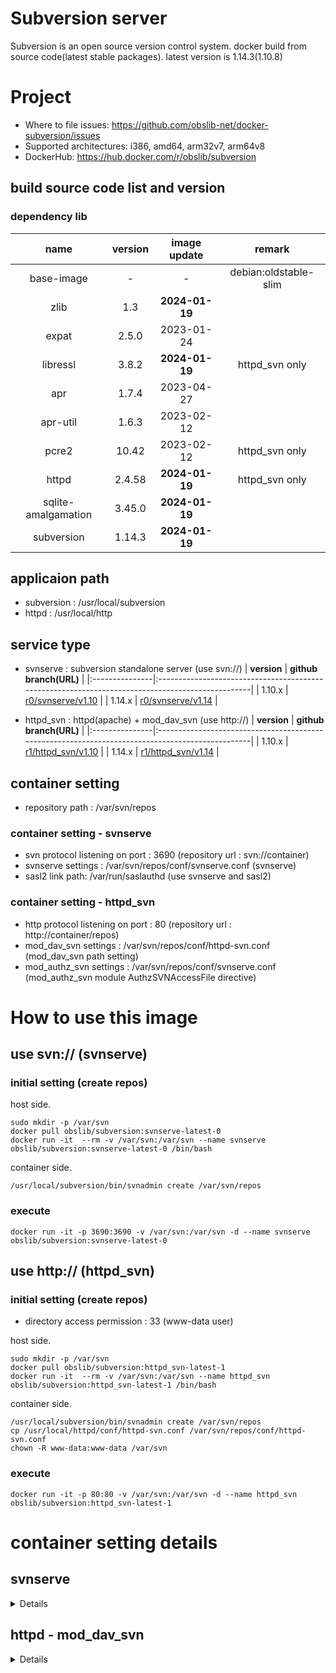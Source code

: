 # Subversion server
Subversion is an open source version control system. 
docker build from source code(latest stable packages).
latest version is 1.14.3(1.10.8)

# Project
* Where to file issues: https://github.com/obslib-net/docker-subversion/issues
* Supported architectures: i386, amd64, arm32v7, arm64v8
* DockerHub: https://hub.docker.com/r/obslib/subversion



## build source code list and version
### dependency lib
| **name** | **version** | **image update** | **remark** |
|:---:|:---:|:---:|:---:|
| base-image          | -      | -              | debian:oldstable-slim |
| zlib                | 1.3    | **2024-01-19** | |
| expat               | 2.5.0  |   2023-01-24   | |
| libressl            | 3.8.2  | **2024-01-19** | httpd_svn only |
| apr                 | 1.7.4  |   2023-04-27   | |
| apr-util            | 1.6.3  |   2023-02-12   | |
| pcre2               | 10.42  |   2023-02-12   | httpd_svn only |
| httpd               | 2.4.58 | **2024-01-19** | httpd_svn only |
| sqlite-amalgamation | 3.45.0 | **2024-01-19** | |
| subversion          | 1.14.3 | **2024-01-19** | |

## applicaion path
* subversion : /usr/local/subversion
* httpd : /usr/local/http

## service type
* svnserve : subversion standalone server (use svn://)
    | **version**    | **github branch(URL)**                                                                           |
    |:---------------|:-------------------------------------------------------------------------------------------------|
    | 1.10.x         | [r0/svnserve/v1.10](https://github.com/obslib-net/docker-subversion/tree/r0/svnserve/v1.10)      |
    | 1.14.x         | [r0/svnserve/v1.14](https://github.com/obslib-net/docker-subversion/tree/r0/svnserve/v1.14)      |


* httpd_svn : httpd(apache) + mod_dav_svn (use http://)
    | **version**    | **github branch(URL)**                                                                           |
    |:---------------|:-------------------------------------------------------------------------------------------------|
    | 1.10.x         | [r1/httpd_svn/v1.10](https://github.com/obslib-net/docker-subversion/tree/r1/httpd_svn/v1.10)    |
    | 1.14.x         | [r1/httpd_svn/v1.14](https://github.com/obslib-net/docker-subversion/tree/r1/httpd_svn/v1.14)    |

## container setting
* repository path : /var/svn/repos

### container setting - svnserve
* svn protocol listening on port : 3690 (repository url : svn://container)
* svnserve settings : /var/svn/repos/conf/svnserve.conf (svnserve)
* sasl2 link path: /var/run/saslauthd (use svnserve and sasl2)

### container setting - httpd_svn
* http protocol listening on port : 80 (repository url : http://container/repos)
* mod_dav_svn settings : /var/svn/repos/conf/httpd-svn.conf (mod_dav_svn path setting)
* mod_authz_svn settings : /var/svn/repos/conf/svnserve.conf (mod_authz_svn module AuthzSVNAccessFile directive)

# How to use this image
## use svn:// (svnserve)
### initial setting (create repos)
host side.
```
sudo mkdir -p /var/svn
docker pull obslib/subversion:svnserve-latest-0
docker run -it  --rm -v /var/svn:/var/svn --name svnserve obslib/subversion:svnserve-latest-0 /bin/bash
```

container side.
```
/usr/local/subversion/bin/svnadmin create /var/svn/repos
```

### execute
```
docker run -it -p 3690:3690 -v /var/svn:/var/svn -d --name svnserve obslib/subversion:svnserve-latest-0
```

## use http:// (httpd_svn)
### initial setting (create repos)
* directory access permission : 33 (www-data user)

host side.
```
sudo mkdir -p /var/svn
docker pull obslib/subversion:httpd_svn-latest-1
docker run -it  --rm -v /var/svn:/var/svn --name httpd_svn obslib/subversion:httpd_svn-latest-1 /bin/bash
```

container side.
```
/usr/local/subversion/bin/svnadmin create /var/svn/repos
cp /usr/local/httpd/conf/httpd-svn.conf /var/svn/repos/conf/httpd-svn.conf
chown -R www-data:www-data /var/svn
```


### execute
```
docker run -it -p 80:80 -v /var/svn:/var/svn -d --name httpd_svn obslib/subversion:httpd_svn-latest-1
```

# container setting details
## svnserve
<details>

svn protocol server (svn://)

## authentication
* password file : /var/svn/repos/conf/passwd
* sasl (optional)

## optional
### sasl settings
please link /var/run/saslauthd


#### sasl settings example1 (use sasldb)
<details>

* saslauthd : /var/run/saslauthd
* sasldb : /etc/sasldb2

##### initial settings (only first time)
1. cd work dir
```
cd ${your/svn/work/dir}
```

2. create dir of host side
```
mkdir -p /var/svn
mkdir -p /var/svn/sasl2/var/run/saslauthd
mkdir -p /var/svn/sasl2/usr/lib/sasl2
mkdir -p /var/svn/sasl2/etc
```

3. create sasl Dockerfile(`./saslauthd/Dockerfile`)
```
mkdir ./saslauthd
vi ./saslauthd/Dockerfile
```
```
FROM ubuntu:bionic
RUN apt-get update && apt-get install -y --install-suggests \
    db5.3-sql-util                                          \
    sasl2-bin                                               \
 && apt-get -y clean                                        \
 && rm -rf /var/lib/apt/lists/*
ENTRYPOINT ["/usr/sbin/saslauthd", "-d"]
CMD ["-a", "sasldb"]
```

4. get sasldb2
```
docker build -t "saslauthd" ./saslauthd
docker run -it --rm -d --name saslauthd-temp saslauthd
docker cp saslauthd-temp:/etc/sasldb2 /var/svn/sasl2/etc/sasldb2
docker stop saslauthd-temp
docker rmi saslauthd
```

5. create sasl svnserve settings file (`/var/svn/sasl2/usr/lib/sasl2/svn.conf`)
```
vi /var/svn/sasl2/usr/lib/sasl2/svn.conf
```
```
pwcheck_method: saslauthd
mech_list: PLAIN LOGIN
```

6. crearte svnserve settings file (auto create`/var/svn/repos`)
```
docker run -it --rm -p 3690:3690 -v /var/svn:/var/svn -d --name svnserve-temp obslib/subversion:svnserve-latest-0  
docker stop svnserve-temp
```

7. comment off subversion conf use-sasl(`/var/svn/repos/conf/svnserve.conf`)
```
vi /var/svn/repos/conf/svnserve.conf
```
```
...
[general]
...
#password-db = passwd
...
realm = My First Repository
...
[sasl]
...
use-sasl = true
...
```

8. create docker compose file (./docker-compose.yml)
```
vi ./docker-compose.yml
```
```
version: '3'
services:
  saslauthd:
    build: ./saslauthd
    image: saslauthd
    volumes:
      - /var/svn/sasl2/etc/sasldb2:/etc/sasldb2
      - /var/svn/sasl2/var/run/saslauthd:/var/run/saslauthd
    restart: always
  svnserve:
    depends_on:
      - saslauthd
    image: obslib/subversion:svnserve-latest-0
    ports:
      - "3690:3690"
    volumes:
      - /var/svn:/var/svn
      - /var/svn/sasl2/var/run/saslauthd:/var/run/saslauthd
      - /var/svn/sasl2/usr/lib/sasl2/svn.conf:/usr/lib/sasl2/svn.conf
    restart: always
```

##### start docker compose
```
cd ${your/svn/work/dir}
docker-compose up -d
```

##### user add
```
docker exec -it docker-saslauthd_saslauthd_1 bash
```
```
/usr/sbin/saslpasswd2 -c harry -u "My First Repository"
/usr/sbin/sasldblistusers2
/usr/sbin/testsaslauthd -u harry -p harryssecret -r "My First Repository"
```

##### stop docker compose
```
cd ${your/svn/work/dir}
docker-compose down
```

</details>


#### sasl settings example2 (use ldap)
<details>

* saslauthd : /var/run/saslauthd
* ldap-server : devldap

##### initial settings (only first time)
1. cd work dir
```
cd ${your/svn/work/dir}
```

2. create dir of host side
```
mkdir -p /var/svn
mkdir -p /var/svn/sasl2/var/run/saslauthd
mkdir -p /var/svn/sasl2/usr/lib/sasl2
```

3. crate sasl Dockerfile(`./saslauthd/Dockerfile`)
```
mkdir ./saslauthd
vi ./saslauthd/Dockerfile
```
```
FROM ubuntu:bionic
RUN apt-get update && apt-get install -y --install-suggests \
    sasl2-bin                                               \
 && apt-get -y clean                                        \
 && rm -rf /var/lib/apt/lists/*
COPY saslauthd.conf /etc/saslauthd.conf
ENTRYPOINT ["/usr/sbin/saslauthd", "-d"]
CMD ["-a", "ldap", "-O", "/etc/saslauthd.conf"]
```

4. crate sasl ldap search option file(`./saslauthd/saslauthd.conf`)
```
vi ./saslauthd/saslauthd.conf
```
(set up for your environment)
```
ldap_servers: ldap://devldap/
ldap_version: 3
ldap_bind_dn: cn=admin,dc=devhost,dc=devdomain
ldap_password: adminadmin
ldap_mech: md5
ldap_search_base: cn=Users,dc=devhost,dc=devdomain
ldap_filter: uid=%u
ldap_deref: search
```

5. crate sasl svnserve settings file (`/var/svn/sasl2/usr/lib/sasl2/svn.conf`)
```
vi /var/svn/sasl2/usr/lib/sasl2/svn.conf
```
```
pwcheck_method: saslauthd
mech_list: PLAIN LOGIN
```

6. crearte svnserve settings file (auto create`/var/svn/repos`)
```
docker run -it --rm -p 3690:3690 -v /var/svn:/var/svn -d --name svnserve-temp obslib/subversion:svnserve-latest-0
docker stop svnserve-temp
```

7. comment off subversion conf use-sasl(`/var/svn/repos/conf/svnserve.conf`)
```
vi /var/svn/repos/conf/svnserve.conf
```
```
...
[general]
...
#password-db = passwd
...
#realm = My First Repository
...
[sasl]
...
use-sasl = true
...
```

8. create docker compose file (./docker-compose.yml)
```
vi ./docker-compose.yml
```
```
version: '3'
services:
  saslauthd:
    build: ./saslauthd
    image: saslauthd
    volumes:
      - /var/svn/sasl2/var/run/saslauthd:/var/run/saslauthd
    restart: always
  svnserve:
    depends_on:
      - saslauthd
    image: obslib/subversion:svnserve-latest-0
    ports:
      - "3690:3690"
    volumes:
      - /var/svn:/var/svn
      - /var/svn/sasl2/var/run/saslauthd:/var/run/saslauthd
      - /var/svn/sasl2/usr/lib/sasl2/svn.conf:/usr/lib/sasl2/svn.conf
    restart: always
```

##### start docker compose
```
cd ${your/svn/work/dir}
docker-compose up -d
```

##### user auth check
```
docker exec -it docker-saslauthd_saslauthd_1 bash
```
```
/usr/sbin/testsaslauthd -u harry -p harryssecret
```

##### stop docker compose
```
cd ${your/svn/work/dir}
docker-compose down
```

</details>
</details>

## httpd - mod_dav_svn
<details>

http protocol server (use http://)

## authentication
* password file : /var/svn/repos/conf/.htpasswd
```
docker exec -it httpd_svn bash
```
```
/usr/local/httpd/bin/htpasswd  -c /var/svn/repos/conf/.htpasswd harry
New password: harryssecret
Re-type new password: harryssecret
Adding password for user harry
exit
```

* ldap (optional)
    please edit /var/svn/repos/conf/httpd-svn.conf
</details>
